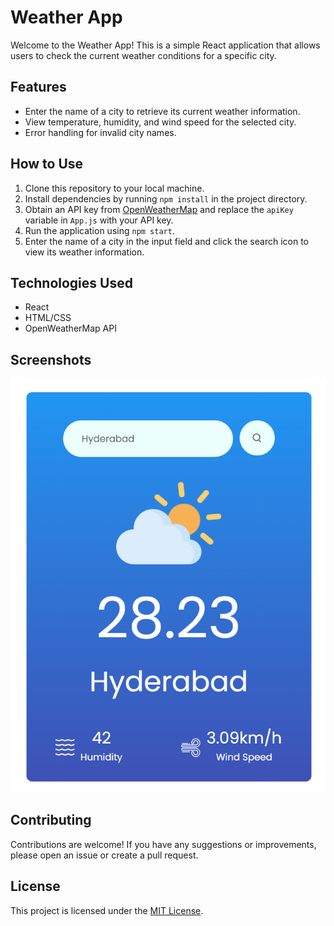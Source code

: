 # Weather App

Welcome to the Weather App! This is a simple React application that allows users to check the current weather conditions for a specific city.

## Features

- Enter the name of a city to retrieve its current weather information.
- View temperature, humidity, and wind speed for the selected city.
- Error handling for invalid city names.

## How to Use

1. Clone this repository to your local machine.
2. Install dependencies by running `npm install` in the project directory.
3. Obtain an API key from [OpenWeatherMap](https://openweathermap.org/) and replace the `apiKey` variable in `App.js` with your API key.
4. Run the application using `npm start`.
5. Enter the name of a city in the input field and click the search icon to view its weather information.

## Technologies Used

- React
- HTML/CSS
- OpenWeatherMap API

## Screenshots

![Screenshot](Screenshot.png)

## Contributing

Contributions are welcome! If you have any suggestions or improvements, please open an issue or create a pull request.

## License

This project is licensed under the [MIT License](LICENSE).

